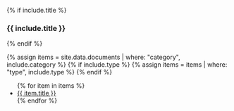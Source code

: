 {% if include.title %}
<h3>{{ include.title }}</h3>
{% endif %}

{% assign items = site.data.documents | where: "category", include.category %}
{% if include.type %}
{% assign items = items | where: "type", include.type %}
{% endif %}

<ul>
{% for item in items %}
<li><a href="{{ site.document_folder | append: item.name | relative_url }}" target="_blank">{{ item.title }}</a></li>
{% endfor %}
</ul>

